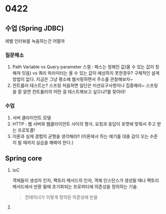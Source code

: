 # 0422

## 수업 (Spring JDBC)

레벨 인터뷰를 녹음하는건 어떨까

### 질문해소

1. Path Variable vs Query parameter
   스컬 : 패스는 정해진 값(올 수 있는 값이 정해져 잇음) vs 쿼리 파라미터는 올 수 있는 값이 예상하지 못한경우?
   구체적인 설계 방법이 없다. 지금은 그냥 평소에 웹서핑하면서 주소를 관찰해보자~
2. 컨트롤러 테스트는?
   스프링 처음하면 일단은 미션요구사항이나 집중해라~
   스프링을 잘 알면 컨트롤러의 어떤 걸 테스트해보고 싶으냐?를 찾아라!

### 수업

1. 서버 클라이언트 모델
2. HTTP : 웹 서버와 웹클라이언트 사이의 형식.
   요청과 응답이 포맷에 맞춰서 주고 받는 프로토콜!
3. 이론과 실제 경험의 균형을 생각해라!! (이론에서 하는 얘기를 대충 감이 오는 수준이 될 때까지 실습을 해봐야 한다.)

## Spring core

1. IoC

   객체들이 생성자 인자, 팩토리 메서드의 인자, 객체 인스턴스가 생성될 때나 팩토리 메서드에서 반환 될때 초기화되는 프로퍼티에 의존성을 정의하는 기술.

   > 컨테이너가 이렇게 정의된 의존성에 빈을 

2. 